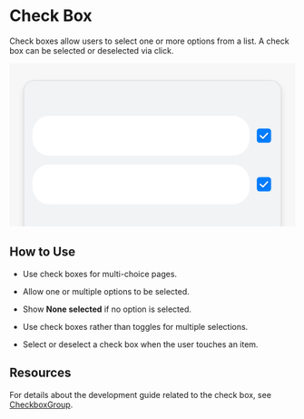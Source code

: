 # Check Box


Check boxes allow users to select one or more options from a list. A check box can be selected or deselected via click.


![check-box-backup](figures/check-box-backup.png)


## How to Use

- Use check boxes for multi-choice pages.

- Allow one or multiple options to be selected.

- Show **None selected** if no option is selected.

- Use check boxes rather than toggles for multiple selections.

- Select or deselect a check box when the user touches an item.


## Resources

For details about the development guide related to the check box, see [CheckboxGroup](../../application-dev/reference/arkui-ts/ts-basic-components-checkboxgroup.md).
